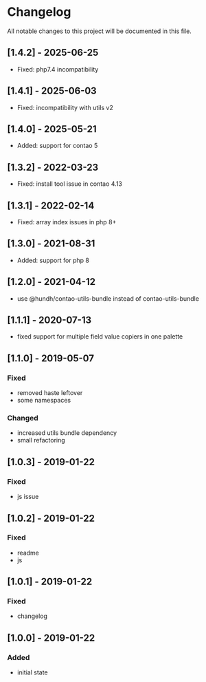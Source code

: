 # Changelog
All notable changes to this project will be documented in this file.

## [1.4.2] - 2025-06-25
- Fixed: php7.4 incompatibility

## [1.4.1] - 2025-06-03
- Fixed: incompatibility with utils v2

## [1.4.0] - 2025-05-21
- Added: support for contao 5

## [1.3.2] - 2022-03-23

- Fixed: install tool issue in contao 4.13

## [1.3.1] - 2022-02-14

- Fixed: array index issues in php 8+

## [1.3.0] - 2021-08-31

- Added: support for php 8

## [1.2.0] - 2021-04-12
- use @hundh/contao-utils-bundle instead of contao-utils-bundle

## [1.1.1] - 2020-07-13
- fixed support for multiple field value copiers in one palette

## [1.1.0] - 2019-05-07

### Fixed
- removed haste leftover
- some namespaces

### Changed
- increased utils bundle dependency
- small refactoring

## [1.0.3] - 2019-01-22

### Fixed
- js issue

## [1.0.2] - 2019-01-22

### Fixed
- readme
- js

## [1.0.1] - 2019-01-22

### Fixed
- changelog

## [1.0.0] - 2019-01-22

### Added
- initial state
